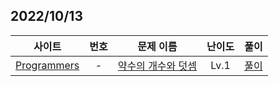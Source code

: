 ## 2022/10/13

|사이트 | 번호 | 문제 이름 | 난이도 | 풀이 |
|:------:|:------:|:----:|:---------:|:---------:|
|[Programmers](https://programmers.co.kr/)| - | [약수의 개수와 덧셈](https://school.programmers.co.kr/learn/courses/30/lessons/77884)|  Lv.1 | [풀이](../../Programmers/난이도/Level1/%EC%95%BD%EC%88%98%EC%9D%98%20%EA%B0%9C%EC%88%98%EC%99%80%20%EB%8D%A7%EC%85%88/) |
